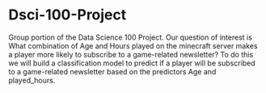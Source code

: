 # Dsci-100-Project
Group portion of the Data Science 100 Project.
Our question of interest is What combination of Age and Hours played on the minecraft server makes a player more likely to subscribe to a game-related newsletter? To do this we will build a classification model to predict if a player will be subscribed to a game-related newsletter based on the predictors Age and played_hours. 
